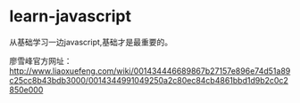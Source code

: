 # learn-javascript
从基础学习一边javascript,基础才是最重要的。

廖雪峰官方网址：http://www.liaoxuefeng.com/wiki/001434446689867b27157e896e74d51a89c25cc8b43bdb3000/0014344991049250a2c80ec84cb4861bbd1d9b2c0c2850e000